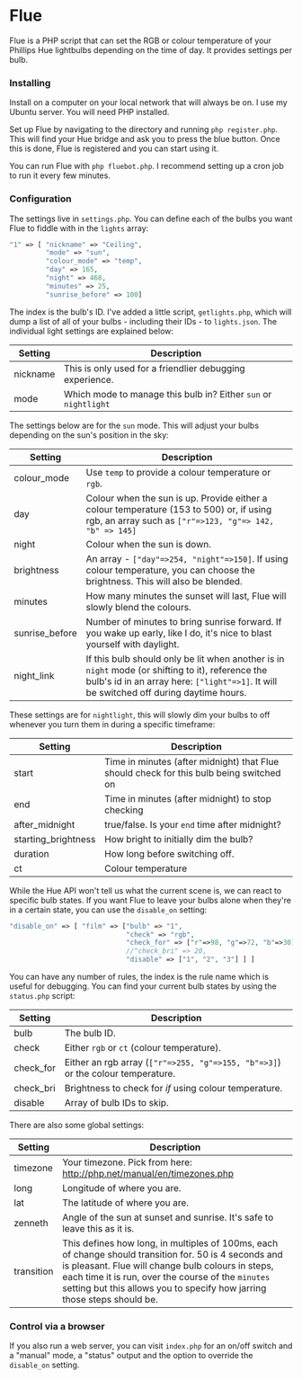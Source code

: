 # Flue

Flue is a PHP script that can set the RGB or colour temperature of your Phillips Hue lightbulbs depending on the time of day. It provides settings per bulb.

### Installing

Install on a computer on your local network that will always be on. I use my Ubuntu server. You will need PHP installed.

Set up Flue by navigating to the directory and running `php register.php`. This will find your Hue bridge and ask you to press the blue button. Once this is done,
Flue is registered and you can start using it.

You can run Flue with `php fluebot.php`. I recommend setting up a cron job to run it every few minutes.

### Configuration

The settings live in `settings.php`. You can define each of the bulbs you want Flue to fiddle with in the `lights` array:

```php
"1" => [ "nickname" => "Ceiling",
         "mode" => "sun",
         "colour_mode" => "temp",
         "day" => 165,
         "night" => 468,
         "minutes" => 25,
         "sunrise_before" => 100]
```

The index is the bulb's ID. I've added a little script, `getlights.php`, which will dump a list of all of your bulbs - including their IDs - to `lights.json`. The individual light settings
are explained below:

| Setting        | Description                                                                                                                                        |
|----------------|----------------------------------------------------------------------------------------------------------------------------------------------------|
| nickname       | This is only used for a friendlier debugging experience.                                                                                           |
| mode           | Which mode to manage this bulb in? Either `sun` or `nightlight`                           |

The settings below are for the `sun` mode. This will adjust your bulbs depending on the sun's position in the sky:

| Setting        | Description                                                                                                                                        |
|----------------|----------------------------------------------------------------------------------------------------------------------------------------------------|
| colour_mode    | Use `temp` to provide a colour temperature or `rgb`.                                                                                               |
| day            | Colour when the sun is up. Provide either a colour temperature (153 to 500) or, if using rgb, an array such as `["r"=>123, "g"=> 142, "b" => 145]` |
| night          | Colour when the sun is down.                                                                                                                       |
| brightness     | An array - `["day"=>254, "night"=>150]`. If using colour temperature, you can choose the brightness. This will also be blended.                    |
| minutes        | How many minutes the sunset will last, Flue will slowly blend the colours.                                                                         |
| sunrise_before | Number of minutes to bring sunrise forward. If you wake up early, like I do, it's nice to blast yourself with daylight.                            |
| night_link     | If this bulb should only be lit when another is in `night` mode (or shifting to it), reference the bulb's id in an array here: `["light"=>1]`. It will be switched off during daytime hours.     |

These settings are for `nightlight`, this will slowly dim your bulbs to off whenever you turn them in during a specific timeframe:

| Setting             | Description                                                                             |
|---------------------|-----------------------------------------------------------------------------------------|
| start               | Time in minutes (after midnight) that Flue should check for this bulb being switched on |
| end                 | Time in minutes (after midnight) to stop checking                                       |
| after_midnight      | true/false. Is your `end` time after midnight?                                          |
| starting_brightness | How bright to initially dim the bulb?                                                   |
| duration            | How long before switching off.                                                          |
| ct                  | Colour temperature                                                                      |

While the Hue API won't tell us what the current scene is, we can react to specific bulb states. If you want Flue to leave your bulbs alone when they're in a certain state, you can use the `disable_on` setting:

```php
"disable_on" => [ "film" => ["bulb" => "1",
                             "check" => "rgb",
                             "check_for" => ["r"=>98, "g"=>72, "b"=>30],
                             //"check_bri" => 20,
                             "disable" => ["1", "2", "3"] ] ]
```

You can have any number of rules, the index is the rule name which is useful for debugging. You can find your current bulb states by using the `status.php` script:

| Setting   | Description                                                                     |
|-----------|---------------------------------------------------------------------------------|
| bulb      | The bulb ID.                                                                    |
| check     | Either `rgb` or `ct` (colour temperature).                                      |
| check_for | Either an rgb array (`["r"=>255, "g"=>155, "b"=>3]`) or the colour temperature. |
| check_bri | Brightness to check for *if* using colour temperature.                          |
| disable   | Array of bulb IDs to skip.                                                      |

There are also some global settings:

| Setting    | Description                                                                                                                                                                                                                      |
|------------|----------------------------------------------------------------------------------------------------------------------------------------------------------------------------------------------------------------------------------|
| timezone   | Your timezone. Pick from here: http://php.net/manual/en/timezones.php                                                                                                                                                            |
| long       | Longitude of where you are.                                                                                                                                                                                                      |
| lat        | The latitude of where you are.                                                                                                                                                                                                   |
| zenneth    | Angle of the sun at sunset and sunrise. It's safe to leave this as it is.                                                                                                                                                        |
| transition | This defines how long, in multiples of 100ms, each of change should transition for. 50 is 4 seconds and is pleasant. Flue will change bulb colours in steps, each time it is run, over the course of the `minutes` setting but this allows you to specify how jarring those steps should be. |

### Control via a browser

If you also run a web server, you can visit `index.php` for an on/off switch and a "manual" mode, a "status" output and the option to override the `disable_on` setting.
